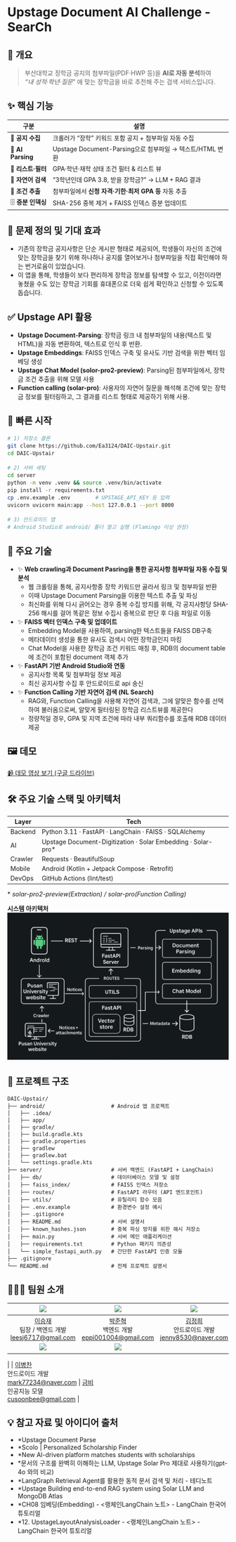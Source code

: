 # Upstage Document AI Challenge - SearCh

## 📌 개요
> 부산대학교 장학금 공지의 첨부파일(PDF·HWP 등)을 **AI로 자동 분석**하여  
> _“내 성적·학년·질문_” 에 맞는 장학금을 바로 추천해 주는 검색 서비스입니다.

## ✨ 핵심 기능
| 구분 | 설명 |
|------|------|
| 📄 **공지 수집** | 크롤러가 “장학” 키워드 포함 공지 + 첨부파일 자동 수집 |
| 🧠 **AI Parsing** | Upstage Document-Parsing으로 첨부파일 → 텍스트/HTML 변환 |
| 🔎 **리스트·필터** | GPA·학년·재학 상태 조건 필터 & 리스트 뷰 |
| 🤖 **자연어 검색** | “3학년인데 GPA 3.8, 받을 장학금?” → LLM + RAG 결과 |
| 📑 **조건 추출** | 첨부파일에서 **신청 자격·기한·최저 GPA 등** 자동 추출 |
| 🗄 **증분 인덱싱** | SHA-256 중복 제거 + FAISS 인덱스 증분 업데이트 |



## 🎯 문제 정의 및 기대 효과
- 기존의 장학금 공지사항은 단순 게시판 형태로 제공되어, 학생들이 자신의 조건에 맞는 장학금을 찾기 위해 하나하나 공지를 열어보거나 첨부파일을 직접 확인해야 하는 번거로움이 있었습니다.
- 이 앱을 통해, 학생들이 보다 편리하게 장학금 정보를 탐색할 수 있고, 이전이라면 놓쳤을 수도 있는 장학금 기회를 휴대폰으로 더욱 쉽게 확인하고 신청할 수 있도록 돕습니다.

## ✅ Upstage API 활용
- **Upstage Document-Parsing**: 장학금 링크 내 첨부파일의 내용(텍스트 및 HTML)을 자동 변환하여, 텍스트로 인식 후 반환.
- **Upstage Embeddings**: FAISS 인덱스 구축 및 유사도 기반 검색을 위한 벡터 임베딩 생성
- **Upstage Chat Model (solor-pro2-preview)**: Parsing된 첨부파일에서, 장학금 조건 추출을 위해 모델 사용
- **Function calling (solar-pro)**: 사용자의 자연어 질문을 해석해 조건에 맞는 장학금 정보를 필터링하고, 그 결과를 리스트 형태로 제공하기 위해 사용.

## 🔧 빠른 시작
```bash
# 1) 저장소 클론
git clone https://github.com/Ea3124/DAIC-Upstair.git
cd DAIC-Upstair

# 2) 서버 세팅
cd server
python -m venv .venv && source .venv/bin/activate
pip install -r requirements.txt
cp .env.example .env        # UPSTAGE_API_KEY 등 입력
uvicorn uvicorn main:app --host 127.0.0.1 --port 8000

# 3) 안드로이드 앱
# Android Studio로 android/ 폴더 열고 실행 (Flamingo 이상 권장)
```

## 🚀 주요 기술
- ✨ **Web crawling과 Document Pasring을 통한 공지사항 첨부파일 자동 수집 및 분석**
  - 웹 크롤링을 통해, 공지사항중 장학 키워드만 골라서 링크 및 첨부파일 반환
  - 이때 Upstage Document Parsing을 이용한 텍스트 추출 및 파싱
  - 최신화를 위해 다시 긁어오는 경우 중복 수집 방지를 위해, 각 공지사항당 SHA-256 해시를 걸어 똑같은 정보 수집시 중복으로 판단 후 다음 파일로 이동
- ✨ **FAISS 벡터 인덱스 구축 및 업데이트**
  - Embedding Model을 사용하여, parsing한 텍스트들을 FAISS DB구축
  - 메타데이터 생성을 통한 유사도 검색시 어떤 장학금인지 마킹
  - Chat Model을 사용한 장학금 조건 키워드 매칭 후, RDB의 document table에 조건이 포함된 document 객체 추가
- ✨ **FastAPI 기반 Android Studio와 연동**
  - 공지사항 목록 및 첨부파일 정보 제공
  - 최신 공지사항 수집 후 안드로이드로 api 송신
- ✨ **Function Calling 기반 자연어 검색 (NL Search)**
  - RAG와, Function Calling을 사용해 자연어 검색과, 그에 알맞은 함수를 선택하여 불러옴으로써, 알맞게 필터링된 장학금 리스트뷰를 제공한다
  - 정량적일 경우, GPA 및 지역 조건에 따라 내부 쿼리함수를 호출해 RDB 데이터 제공

## 🖼️ 데모
[📹 데모 영상 보기 (구글 드라이브)](https://drive.google.com/file/d/1sRtQgRri9KGeOxp2CgRxvq2-dnmkPOwL/view?usp=sharing)

## 🛠️ 주요 기술 스택 및 아키텍처
| Layer | Tech |
|-------|------|
| Backend | Python 3.11 · FastAPI · LangChain · FAISS · SQLAlchemy |
| AI | Upstage Document-Digitization · Solar Embedding · Solar-pro* |
| Crawler | Requests · BeautifulSoup |
| Mobile | Android (Kotlin + Jetpack Compose · Retrofit) |
| DevOps | GitHub Actions (lint/test) |

\* _solar-pro2-preview(Extraction) / solar-pro(Function Calling)_

**시스템 아키텍처**
![시스템 아키텍처](./assests/system_architecture.png)

## 📁 프로젝트 구조
```
DAIC-Upstair/
├── android/                     # Android 앱 프로젝트
│   ├── .idea/
│   ├── app/
│   ├── gradle/
│   ├── build.gradle.kts
│   ├── gradle.properties
│   ├── gradlew
│   ├── gradlew.bat
│   └── settings.gradle.kts
├── server/                      # 서버 백엔드 (FastAPI + LangChain)
│   ├── db/                      # 데이터베이스 모델 및 설정
│   ├── faiss_index/             # FAISS 인덱스 저장소
│   ├── routes/                  # FastAPI 라우터 (API 엔드포인트)
│   ├── utils/                   # 유틸리티 함수 모음
│   ├── .env.example             # 환경변수 설정 예시
│   ├── .gitignore
│   ├── README.md                # 서버 설명서
│   ├── known_hashes.json        # 중복 파싱 방지를 위한 해시 저장소
│   ├── main.py                  # 서버 메인 애플리케이션
│   ├── requirements.txt         # Python 패키지 의존성
│   └── simple_fastapi_auth.py   # 간단한 FastAPI 인증 모듈
├── .gitignore
└── README.md                    # 전체 프로젝트 설명서

```

## 🧑‍🤝‍🧑 팀원 소개
 | <img src="https://github.com/Ea3124.png" width="100"> | <img src="https://github.com/JakeFRCSE.png" width="100"> | <img src="https://github.com/lovelhee.png" width="100"> |
|:---:|:---:|:---:|
| [이승재](https://github.com/Ea3124) <br> 팀장 / 백엔드 개발 <br> leesj6717@gmail.com | [박준혁](https://github.com/JakeFRCSE) <br> 백엔드 개발 <br> eppi001004@gmail.com | [김정희](https://github.com/lovelhee) <br> 안드로이드 개발 <br> jenny8530@naver.com |
| <img src="https://github.com/mark77234.png" width="100"> | <img src="https://github.com/Bee-Geum.png" width="100"> |
|
| [이병찬](https://github.com/mark77234) <br> 안드로이드 개발 <br> mark77234@naver.com | [금비](https://github.com/Bee-Geum) <br> 인공지능 모델 <br> cusoonbee@gmail.com |




## 💡 참고 자료 및 아이디어 출처
- *Upstage Document Parse
- *Scolo | Personalized Scholarship Finder
- *New AI-driven platform matches students with scholarships
- *문서의 구조를 완벽히 이해하는 LLM, Upstage Solar Pro 제대로 사용하기(gpt-4o 와의 비교)
- *LangGraph Retrieval Agent를 활용한 동적 문서 검색 및 처리 - 테디노트
- *Upstage Building end-to-end RAG system using Solar LLM and MongoDB Atlas
- *CH08 임베딩(Embedding) - <랭체인LangChain 노트> - LangChain 한국어 튜토리얼
- *12. UpstageLayoutAnalysisLoader - <랭체인LangChain 노트> - LangChain 한국어 튜토리얼
